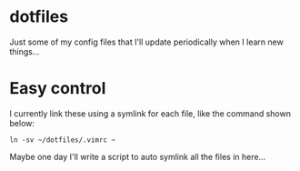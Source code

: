 # dotfiles
Just some of my config files that I'll update periodically when I learn new things...

# Easy control

I currently link these using a symlink for each file, like the command shown below:

```
ln -sv ~/dotfiles/.vimrc ~
```

Maybe one day I'll write a script to auto symlink all the files in here...
